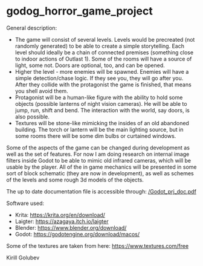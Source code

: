 # godog_horror_game_project

General description:
- The game will consist of several levels. Levels would be precreated (not
randomly generated) to be able to create a simple storytelling. Each level
should ideally be a chain of connected premises (something close to
indoor actions of Outlast 1). Some of the rooms will have a source of light,
some not. Doors are optional, too, and can be opened.
- Higher the level - more enemies will be spawned. Enemies will have a
simple detection/chase logic. If they see you, they will go after you. After
they collide with the protagonist the game is finished, that means you shell
avoid them.
- Protagonist will be a human-like figure with the ability to hold some objects
(possible lanterns of night vision cameras). He will be able to jump, run,
shift and bend. The interaction with the world, say doors, is also possible.
- Textures will be stone-like mimicking the insides of an old abandoned
building. The torch or lantern will be the main lighting source, but in some
rooms there will be some dim bulbs or curtained windows.

Some of the aspects of the game can be changed during development as well
as the set of features. For now I am doing research on internal image filters
inside Godot to be able to mimic old infrared cameras, which will be usable by
the player.
All of the in game mechanics will be presented in some sort of block
schematic (they are now in development), as well as schemes of the levels
and some rough 3d models of the objects.


The up to date documentation file is accessible through: [/Godot_prj_doc.pdf](https://github.com/SharDxD/godog_horror_game_project/blob/a24d13d1859bb41c43298b3be939a5587a973469/Godot_prj_doc.pdf)


Software used:
- Krita: https://krita.org/en/download/
- Laigter: https://azagaya.itch.io/laigter
- Blender: https://www.blender.org/download/
- Godot: https://godotengine.org/download/macos/

Some of the textures are taken from here:
https://www.textures.com/free


Kirill Golubev
